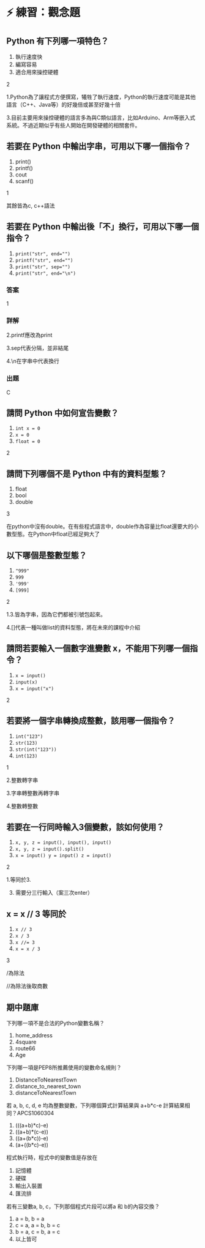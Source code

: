 # ⚡ 練習：觀念題

## Python 有下列哪一項特色？

1. 執行速度快
2. 編寫容易
3. 適合用來操控硬體

2

1.Python為了讓程式方便撰寫，犧牲了執行速度，Python的執行速度可能是其他語言（C++、Java等）的好幾倍或甚至好幾十倍

3.目前主要用來操控硬體的語言多為與C類似語言，比如Arduino、Arm等嵌入式系統。不過近期似乎有些人開始在開發硬體的相關套件。

## 若要在 Python 中輸出字串，可用以下哪一個指令？

1. print\(\)
2. printf\(\)
3. cout
4. scanf\(\)

1

其餘皆為c, c++語法

## 若要在 Python 中輸出後「不」換行，可用以下哪一個指令？

1. `print("str", end="")`
2. `printf("str", end="")`
3. `print("str", sep="")`
4. `print("str", end="\n")`

### 答案

1

### 詳解

2.printf應改為print

3.sep代表分隔，並非結尾

4.\n在字串中代表換行

### 出題

C

## 請問 Python 中如何宣告變數？

1. `int x = 0`
2. `x = 0`
3. `float = 0`

2

## 請問下列哪個不是 Python 中有的資料型態？

1. float
2. bool
3. double

3

在python中沒有double。在有些程式語言中，double作為容量比float還要大的小數型態。在Python中float已經足夠大了

## 以下哪個是整數型態？

1. `"999"`
2. `999`
3. `'999'`
4. `[999]`

2

1.3.皆為字串，因為它們都被引號包起來。

4.\[\]代表一種叫做list的資料型態，將在未來的課程中介紹

## 請問若要輸入一個數字進變數 x，不能用下列哪一個指令？

1. `x = input()`
2. `input(x)`
3. `x = input("x")`

2



## 若要將一個字串轉換成整數，該用哪一個指令？

1. `int("123")`
2. `str(123)`
3. `str(int("123"))`
4. `int(123)`

1

2.整數轉字串

3.字串轉整數再轉字串

4.整數轉整數

## 若要在一行同時輸入3個變數，該如何使用？

1. `x, y, z = input(), input(), input()`
2. `x, y, z = input().split()`
3. `x = input() y = input() z = input()`

2

1.等同於3.

3.  需要分三行輸入（案三次enter）

## x = x // 3 等同於

1. `x // 3`
2. `x / 3`
3. `x //= 3`
4. `x = x / 3`

3

/為除法

//為除法後取商數

## 期中題庫

下列哪一項不是合法的Python變數名稱？

1. home\_address
2. 4square
3. route66
4. Age

下列哪一項是PEP8所推薦使用的變數命名規則？

1. DistanceToNearestTown
2. distance\_to\_nearest\_town
3. distanceToNearestTown

若 a, b, c, d, e 均為整數變數，下列哪個算式計算結果與 a+b\*c-e 計算結果相同？APCS1060304

1. \(\(\(a+b\)\*c\)-e\)
2. \(\(a+b\)\*\(c-e\)\)
3. \(\(a+\(b\*c\)\)-e\)
4. \(a+\(\(b\*c\)-e\)\)

程式執行時，程式中的變數值是存放在

1. 記憶體
2. 硬碟
3. 輸出入裝置
4. 匯流排

若有三變數a, b, c，下列那個程式片段可以將a 和 b的內容交換？

1. a = b, b = a
2. c = a, a = b, b = c
3. b = a, c = b, a = c
4. 以上皆可

